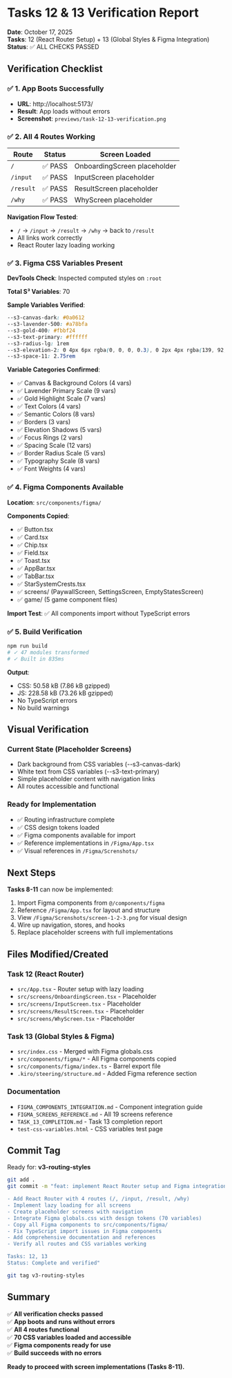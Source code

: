 # Tasks 12 & 13 Verification Report

**Date**: October 17, 2025  
**Tasks**: 12 (React Router Setup) + 13 (Global Styles & Figma Integration)  
**Status**: ✅ ALL CHECKS PASSED

## Verification Checklist

### ✅ 1. App Boots Successfully
- **URL**: http://localhost:5173/
- **Result**: App loads without errors
- **Screenshot**: `previews/task-12-13-verification.png`

### ✅ 2. All 4 Routes Working
| Route | Status | Screen Loaded |
|-------|--------|---------------|
| `/` | ✅ PASS | OnboardingScreen placeholder |
| `/input` | ✅ PASS | InputScreen placeholder |
| `/result` | ✅ PASS | ResultScreen placeholder |
| `/why` | ✅ PASS | WhyScreen placeholder |

**Navigation Flow Tested**:
- `/` → `/input` → `/result` → `/why` → back to `/result`
- All links work correctly
- React Router lazy loading working

### ✅ 3. Figma CSS Variables Present
**DevTools Check**: Inspected computed styles on `:root`

**Total S³ Variables**: 70

**Sample Variables Verified**:
```css
--s3-canvas-dark: #0a0612
--s3-lavender-500: #a78bfa
--s3-gold-400: #fbbf24
--s3-text-primary: #ffffff
--s3-radius-lg: 1rem
--s3-elevation-2: 0 4px 6px rgba(0, 0, 0, 0.3), 0 2px 4px rgba(139, 92, 246, 0.15)
--s3-space-11: 2.75rem
```

**Variable Categories Confirmed**:
- ✅ Canvas & Background Colors (4 vars)
- ✅ Lavender Primary Scale (9 vars)
- ✅ Gold Highlight Scale (7 vars)
- ✅ Text Colors (4 vars)
- ✅ Semantic Colors (8 vars)
- ✅ Borders (3 vars)
- ✅ Elevation Shadows (5 vars)
- ✅ Focus Rings (2 vars)
- ✅ Spacing Scale (12 vars)
- ✅ Border Radius Scale (5 vars)
- ✅ Typography Scale (8 vars)
- ✅ Font Weights (4 vars)

### ✅ 4. Figma Components Available
**Location**: `src/components/figma/`

**Components Copied**:
- ✅ Button.tsx
- ✅ Card.tsx
- ✅ Chip.tsx
- ✅ Field.tsx
- ✅ Toast.tsx
- ✅ AppBar.tsx
- ✅ TabBar.tsx
- ✅ StarSystemCrests.tsx
- ✅ screens/ (PaywallScreen, SettingsScreen, EmptyStatesScreen)
- ✅ game/ (5 game component files)

**Import Test**: ✅ All components import without TypeScript errors

### ✅ 5. Build Verification
```bash
npm run build
# ✓ 47 modules transformed
# ✓ Built in 835ms
```

**Output**:
- CSS: 50.58 kB (7.86 kB gzipped)
- JS: 228.58 kB (73.26 kB gzipped)
- No TypeScript errors
- No build warnings

## Visual Verification

### Current State (Placeholder Screens)
- Dark background from CSS variables (--s3-canvas-dark)
- White text from CSS variables (--s3-text-primary)
- Simple placeholder content with navigation links
- All routes accessible and functional

### Ready for Implementation
- ✅ Routing infrastructure complete
- ✅ CSS design tokens loaded
- ✅ Figma components available for import
- ✅ Reference implementations in `/Figma/App.tsx`
- ✅ Visual references in `/Figma/Screnshots/`

## Next Steps

**Tasks 8-11** can now be implemented:
1. Import Figma components from `@/components/figma`
2. Reference `/Figma/App.tsx` for layout and structure
3. View `/Figma/Screnshots/screen-1-2-3.png` for visual design
4. Wire up navigation, stores, and hooks
5. Replace placeholder screens with full implementations

## Files Modified/Created

### Task 12 (React Router)
- `src/App.tsx` - Router setup with lazy loading
- `src/screens/OnboardingScreen.tsx` - Placeholder
- `src/screens/InputScreen.tsx` - Placeholder
- `src/screens/ResultScreen.tsx` - Placeholder
- `src/screens/WhyScreen.tsx` - Placeholder

### Task 13 (Global Styles & Figma)
- `src/index.css` - Merged with Figma globals.css
- `src/components/figma/*` - All Figma components copied
- `src/components/figma/index.ts` - Barrel export file
- `.kiro/steering/structure.md` - Added Figma reference section

### Documentation
- `FIGMA_COMPONENTS_INTEGRATION.md` - Component integration guide
- `FIGMA_SCREENS_REFERENCE.md` - All 19 screens reference
- `TASK_13_COMPLETION.md` - Task 13 completion report
- `test-css-variables.html` - CSS variables test page

## Commit Tag

Ready for: **v3-routing-styles**

```bash
git add .
git commit -m "feat: implement React Router setup and Figma integration

- Add React Router with 4 routes (/, /input, /result, /why)
- Implement lazy loading for all screens
- Create placeholder screens with navigation
- Integrate Figma globals.css with design tokens (70 variables)
- Copy all Figma components to src/components/figma/
- Fix TypeScript import issues in Figma components
- Add comprehensive documentation and references
- Verify all routes and CSS variables working

Tasks: 12, 13
Status: Complete and verified"

git tag v3-routing-styles
```

## Summary

✅ **All verification checks passed**  
✅ **App boots and runs without errors**  
✅ **All 4 routes functional**  
✅ **70 CSS variables loaded and accessible**  
✅ **Figma components ready for use**  
✅ **Build succeeds with no errors**  

**Ready to proceed with screen implementations (Tasks 8-11).**
